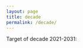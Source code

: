 ```yaml
---
layout: page
title: decade
permalink: /decade/
---
```


Target of decade 2021-2031:

[jekyll-organization]: https://github.com/jekyll

